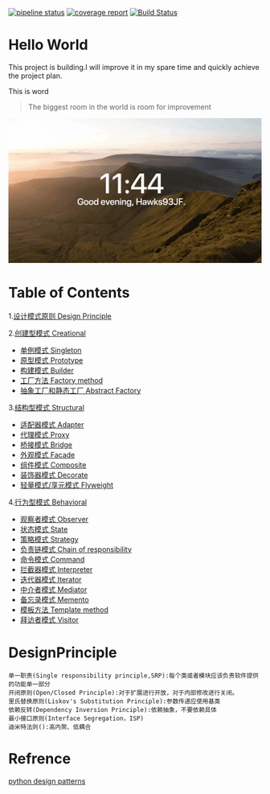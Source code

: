 [![pipeline status](https://gitlab.com/hawks.jamesf/designpatterns/badges/master/pipeline.svg)](https://gitlab.com/hawks.jamesf/designpatterns/commits/master)
[![coverage report](https://gitlab.com/hawks.jamesf/designpatterns/badges/master/coverage.svg)](https://gitlab.com/hawks.jamesf/designpatterns/commits/master)
[![Build Status](https://travis-ci.com/HawksJamesf/DesignPatterns.svg?branch=master)](https://travis-ci.com/HawksJamesf/DesignPatterns)

Hello World
===
This project is building.I will improve it in my spare time and quickly achieve the project plan.

This is word
>The biggest room in the world is room for improvement

![](/art/WX20180802-234453@2x.png)

# Table of Contents
1.[设计模式原则 Design Principle](#DesignPrinciple)

2.[创建型模式 Creational](/src/main/java/creational/README.md)
- [单例模式 Singleton](/src/main/java/creational/README.md#Singleton)
- [原型模式 Prototype](/src/main/java/creational/README.md#Prototype)
- [构建模式 Builder](/src/main/java/creational/README.md#Builder)
- [工厂方法 Factory method](/src/main/java/creational/README.md#FactoryMethod)
- [抽象工厂和静态工厂 Abstract Factory](/src/main/java/creational/README.md#AbstractFactory)

3.[结构型模式 Structural](/src/main/java/structural/README.md)

- [适配器模式 Adapter](/src/main/java/structural/README.md#Adapter)
- [代理模式 Proxy](/src/main/java/structural/README.md#Proxy)
- [桥接模式 Bridge](/src/main/java/structural/README.md#Bridge)
- [外观模式 Facade](/src/main/java/structural/README.md#Facade)
- [组件模式 Composite](/src/main/java/structural/README.md#Composite)
- [装饰器模式 Decorate](/src/main/java/structural/README.md#Decorate)
- [轻量模式/享元模式 Flyweight](/src/main/java/structural/README.md#Flyweight)

4.[行为型模式 Behavioral](/src/main/java/behavioral/README.md)

- [观察者模式 Observer](/src/main/java/behavioral/README.md#Observer)
- [状态模式 State](/src/main/java/behavioral/README.md#State)
- [策略模式 Strategy](/src/main/java/behavioral/README.md#Strategy)
- [负责链模式 Chain of responsibility](/src/main/java/behavioral/README.md#ChainOfResponsibility)
- [命令模式 Command](/src/main/java/behavioral/README.md#Command)
- [拦截器模式 Interpreter](/src/main/java/behavioral/README.md#Interpreter)
- [迭代器模式 Iterator](/src/main/java/behavioral/README.md#Iterator)
- [中介者模式 Mediator](/src/main/java/behavioral/README.md#Mediator)
- [备忘录模式 Memento](/src/main/java/behavioral/README.md#Memento)
- [模板方法 Template method](/src/main/java/behavioral/README.md#TemplateMethod)
- [拜访者模式 Visitor](/src/main/java/behavioral/README.md#Visitor)

DesignPrinciple
===============

    单一职责(Single responsibility principle,SRP):每个类或者模块应该负责软件提供的功能单一部分
    开闭原则(Open/Closed Principle):对于扩展进行开放，对于内部修改进行关闭。
    里氏替换原则(Liskov's Substitution Principle):参数传递应使用基类
    依赖反转(Dependency Inversion Principle):依赖抽象，不要依赖具体
    最小接口原则(Interface Segregation，ISP)
    迪米特法则():高内聚、低耦合

# Refrence
[python design patterns](https://refactoringguru.cn/design-patterns/python)



























